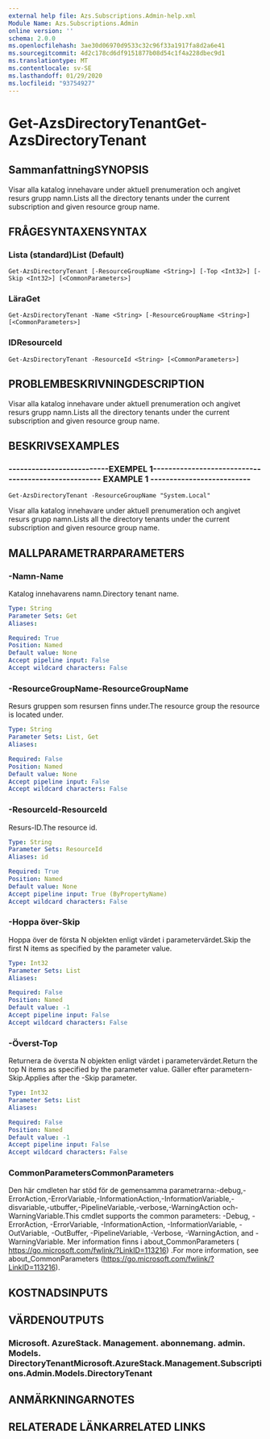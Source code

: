 ```yaml
---
external help file: Azs.Subscriptions.Admin-help.xml
Module Name: Azs.Subscriptions.Admin
online version: ''
schema: 2.0.0
ms.openlocfilehash: 3ae30d06970d9533c32c96f33a1917fa8d2a6e41
ms.sourcegitcommit: 4d2c178cd6df9151877b08d54c1f4a228dbec9d1
ms.translationtype: MT
ms.contentlocale: sv-SE
ms.lasthandoff: 01/29/2020
ms.locfileid: "93754927"
---
```

# <span data-ttu-id="809a8-101">Get-AzsDirectoryTenant</span><span class="sxs-lookup"><span data-stu-id="809a8-101">Get-AzsDirectoryTenant</span></span>

## <span data-ttu-id="809a8-102">Sammanfattning</span><span class="sxs-lookup"><span data-stu-id="809a8-102">SYNOPSIS</span></span>
<span data-ttu-id="809a8-103">Visar alla katalog innehavare under aktuell prenumeration och angivet resurs grupp namn.</span><span class="sxs-lookup"><span data-stu-id="809a8-103">Lists all the directory tenants under the current subscription and given resource group name.</span></span>

## <span data-ttu-id="809a8-104">FRÅGESYNTAXEN</span><span class="sxs-lookup"><span data-stu-id="809a8-104">SYNTAX</span></span>

### <span data-ttu-id="809a8-105">Lista (standard)</span><span class="sxs-lookup"><span data-stu-id="809a8-105">List (Default)</span></span>
```
Get-AzsDirectoryTenant [-ResourceGroupName <String>] [-Top <Int32>] [-Skip <Int32>] [<CommonParameters>]
```

### <span data-ttu-id="809a8-106">Lära</span><span class="sxs-lookup"><span data-stu-id="809a8-106">Get</span></span>
```
Get-AzsDirectoryTenant -Name <String> [-ResourceGroupName <String>] [<CommonParameters>]
```

### <span data-ttu-id="809a8-107">ID</span><span class="sxs-lookup"><span data-stu-id="809a8-107">ResourceId</span></span>
```
Get-AzsDirectoryTenant -ResourceId <String> [<CommonParameters>]
```

## <span data-ttu-id="809a8-108">PROBLEMBESKRIVNING</span><span class="sxs-lookup"><span data-stu-id="809a8-108">DESCRIPTION</span></span>
<span data-ttu-id="809a8-109">Visar alla katalog innehavare under aktuell prenumeration och angivet resurs grupp namn.</span><span class="sxs-lookup"><span data-stu-id="809a8-109">Lists all the directory tenants under the current subscription and given resource group name.</span></span>

## <span data-ttu-id="809a8-110">BESKRIVS</span><span class="sxs-lookup"><span data-stu-id="809a8-110">EXAMPLES</span></span>

### <span data-ttu-id="809a8-111">--------------------------EXEMPEL 1--------------------------</span><span class="sxs-lookup"><span data-stu-id="809a8-111">-------------------------- EXAMPLE 1 --------------------------</span></span>
```
Get-AzsDirectoryTenant -ResourceGroupName "System.Local"
```

<span data-ttu-id="809a8-112">Visar alla katalog innehavare under aktuell prenumeration och angivet resurs grupp namn.</span><span class="sxs-lookup"><span data-stu-id="809a8-112">Lists all the directory tenants under the current subscription and given resource group name.</span></span>

## <span data-ttu-id="809a8-113">MALLPARAMETRAR</span><span class="sxs-lookup"><span data-stu-id="809a8-113">PARAMETERS</span></span>

### <span data-ttu-id="809a8-114">-Namn</span><span class="sxs-lookup"><span data-stu-id="809a8-114">-Name</span></span>
<span data-ttu-id="809a8-115">Katalog innehavarens namn.</span><span class="sxs-lookup"><span data-stu-id="809a8-115">Directory tenant name.</span></span>

```yaml
Type: String
Parameter Sets: Get
Aliases: 

Required: True
Position: Named
Default value: None
Accept pipeline input: False
Accept wildcard characters: False
```

### <span data-ttu-id="809a8-116">-ResourceGroupName</span><span class="sxs-lookup"><span data-stu-id="809a8-116">-ResourceGroupName</span></span>
<span data-ttu-id="809a8-117">Resurs gruppen som resursen finns under.</span><span class="sxs-lookup"><span data-stu-id="809a8-117">The resource group the resource is located under.</span></span>

```yaml
Type: String
Parameter Sets: List, Get
Aliases: 

Required: False
Position: Named
Default value: None
Accept pipeline input: False
Accept wildcard characters: False
```

### <span data-ttu-id="809a8-118">-ResourceId</span><span class="sxs-lookup"><span data-stu-id="809a8-118">-ResourceId</span></span>
<span data-ttu-id="809a8-119">Resurs-ID.</span><span class="sxs-lookup"><span data-stu-id="809a8-119">The resource id.</span></span>

```yaml
Type: String
Parameter Sets: ResourceId
Aliases: id

Required: True
Position: Named
Default value: None
Accept pipeline input: True (ByPropertyName)
Accept wildcard characters: False
```

### <span data-ttu-id="809a8-120">-Hoppa över</span><span class="sxs-lookup"><span data-stu-id="809a8-120">-Skip</span></span>
<span data-ttu-id="809a8-121">Hoppa över de första N objekten enligt värdet i parametervärdet.</span><span class="sxs-lookup"><span data-stu-id="809a8-121">Skip the first N items as specified by the parameter value.</span></span>

```yaml
Type: Int32
Parameter Sets: List
Aliases: 

Required: False
Position: Named
Default value: -1
Accept pipeline input: False
Accept wildcard characters: False
```

### <span data-ttu-id="809a8-122">-Överst</span><span class="sxs-lookup"><span data-stu-id="809a8-122">-Top</span></span>
<span data-ttu-id="809a8-123">Returnera de översta N objekten enligt värdet i parametervärdet.</span><span class="sxs-lookup"><span data-stu-id="809a8-123">Return the top N items as specified by the parameter value.</span></span>
<span data-ttu-id="809a8-124">Gäller efter parametern-Skip.</span><span class="sxs-lookup"><span data-stu-id="809a8-124">Applies after the -Skip parameter.</span></span>

```yaml
Type: Int32
Parameter Sets: List
Aliases: 

Required: False
Position: Named
Default value: -1
Accept pipeline input: False
Accept wildcard characters: False
```

### <span data-ttu-id="809a8-125">CommonParameters</span><span class="sxs-lookup"><span data-stu-id="809a8-125">CommonParameters</span></span>
<span data-ttu-id="809a8-126">Den här cmdleten har stöd för de gemensamma parametrarna:-debug,-ErrorAction,-ErrorVariable,-InformationAction,-InformationVariable,-disvariable,-utbuffer,-PipelineVariable,-verbose,-WarningAction och-WarningVariable.</span><span class="sxs-lookup"><span data-stu-id="809a8-126">This cmdlet supports the common parameters: -Debug, -ErrorAction, -ErrorVariable, -InformationAction, -InformationVariable, -OutVariable, -OutBuffer, -PipelineVariable, -Verbose, -WarningAction, and -WarningVariable.</span></span> <span data-ttu-id="809a8-127">Mer information finns i about_CommonParameters ( https://go.microsoft.com/fwlink/?LinkID=113216) .</span><span class="sxs-lookup"><span data-stu-id="809a8-127">For more information, see about_CommonParameters (https://go.microsoft.com/fwlink/?LinkID=113216).</span></span>

## <span data-ttu-id="809a8-128">KOSTNADS</span><span class="sxs-lookup"><span data-stu-id="809a8-128">INPUTS</span></span>

## <span data-ttu-id="809a8-129">VÄRDEN</span><span class="sxs-lookup"><span data-stu-id="809a8-129">OUTPUTS</span></span>

### <span data-ttu-id="809a8-130">Microsoft. AzureStack. Management. abonnemang. admin. Models. DirectoryTenant</span><span class="sxs-lookup"><span data-stu-id="809a8-130">Microsoft.AzureStack.Management.Subscriptions.Admin.Models.DirectoryTenant</span></span>

## <span data-ttu-id="809a8-131">ANMÄRKNINGAR</span><span class="sxs-lookup"><span data-stu-id="809a8-131">NOTES</span></span>

## <span data-ttu-id="809a8-132">RELATERADE LÄNKAR</span><span class="sxs-lookup"><span data-stu-id="809a8-132">RELATED LINKS</span></span>

